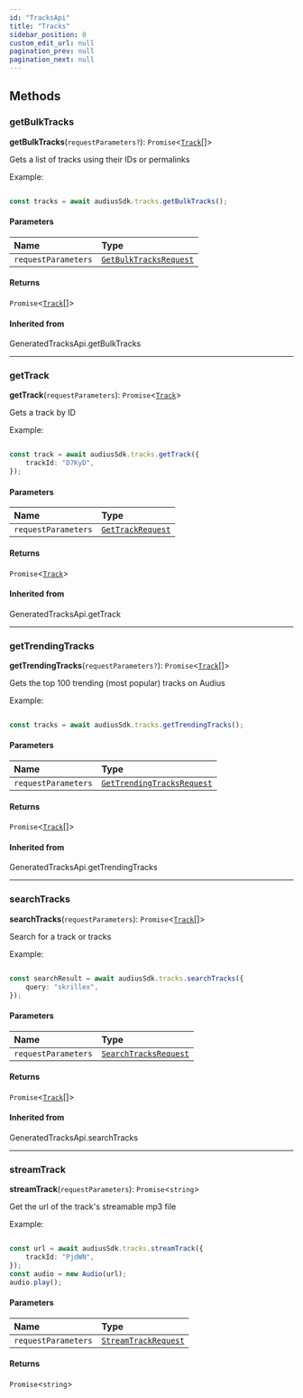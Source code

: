```yaml
---
id: "TracksApi"
title: "Tracks"
sidebar_position: 0
custom_edit_url: null
pagination_prev: null
pagination_next: null
---
```


## Methods

### getBulkTracks

**getBulkTracks**(`requestParameters?`): `Promise`<[`Track`](../interfaces/Track.md)[]\>

Gets a list of tracks using their IDs or permalinks

Example:

```typescript

const tracks = await audiusSdk.tracks.getBulkTracks();

```

#### Parameters

| Name | Type |
| :------ | :------ |
| `requestParameters` | [`GetBulkTracksRequest`](../interfaces/GetBulkTracksRequest.md) |

#### Returns

`Promise`<[`Track`](../interfaces/Track.md)[]\>

#### Inherited from

GeneratedTracksApi.getBulkTracks

___

### getTrack

**getTrack**(`requestParameters`): `Promise`<[`Track`](../interfaces/Track.md)\>

Gets a track by ID

Example:

```typescript

const track = await audiusSdk.tracks.getTrack({
    trackId: "D7KyD",
});

```

#### Parameters

| Name | Type |
| :------ | :------ |
| `requestParameters` | [`GetTrackRequest`](../interfaces/GetTrackRequest.md) |

#### Returns

`Promise`<[`Track`](../interfaces/Track.md)\>

#### Inherited from

GeneratedTracksApi.getTrack

___

### getTrendingTracks

**getTrendingTracks**(`requestParameters?`): `Promise`<[`Track`](../interfaces/Track.md)[]\>

Gets the top 100 trending (most popular) tracks on Audius

Example:

```typescript

const tracks = await audiusSdk.tracks.getTrendingTracks();

```

#### Parameters

| Name | Type |
| :------ | :------ |
| `requestParameters` | [`GetTrendingTracksRequest`](../interfaces/GetTrendingTracksRequest.md) |

#### Returns

`Promise`<[`Track`](../interfaces/Track.md)[]\>

#### Inherited from

GeneratedTracksApi.getTrendingTracks

___

### searchTracks

**searchTracks**(`requestParameters`): `Promise`<[`Track`](../interfaces/Track.md)[]\>

Search for a track or tracks

Example:

```typescript

const searchResult = await audiusSdk.tracks.searchTracks({
    query: "skrillex",
});

```

#### Parameters

| Name | Type |
| :------ | :------ |
| `requestParameters` | [`SearchTracksRequest`](../interfaces/SearchTracksRequest.md) |

#### Returns

`Promise`<[`Track`](../interfaces/Track.md)[]\>

#### Inherited from

GeneratedTracksApi.searchTracks

___

### streamTrack

**streamTrack**(`requestParameters`): `Promise`<`string`\>

Get the url of the track's streamable mp3 file

Example:

```typescript

const url = await audiusSdk.tracks.streamTrack({
    trackId: "PjdWN",
});
const audio = new Audio(url);
audio.play();

```

#### Parameters

| Name | Type |
| :------ | :------ |
| `requestParameters` | [`StreamTrackRequest`](../interfaces/StreamTrackRequest.md) |

#### Returns

`Promise`<`string`\>
